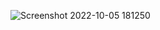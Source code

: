 ![Screenshot 2022-10-05 181250](https://user-images.githubusercontent.com/32282846/194164777-1e4442a2-49d8-4d57-b174-e7543f21b9ec.png)
